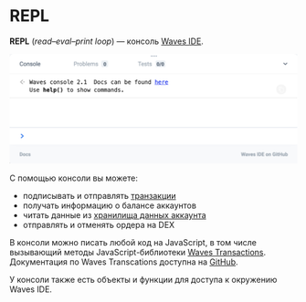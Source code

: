 # REPL

**REPL** (_read–eval–print loop_) — консоль [Waves IDE](/developer-tools/waves-ide.md).

<img src="img/repl/repl.png" width="700px" />

С помощью консоли вы можете:

* подписывать и отправлять [транзакции](/blockchain/transaction.md)
* получать информацию о балансе аккаунтов
* читать данные из [хранилища данных аккаунта](/blockchain/account-data-storage.md)
* отправлять и отменять ордера на DEX

В консоли можно писать любой код на JavaScript, в том числе вызывающий методы JavaScript-библиотеки [Waves Transactions](https://github.com/wavesplatform/waves-transactions). Документация по Waves Transcations доступна на [GitHub](https://wavesplatform.github.io/waves-transactions/).

У консоли также есть объекты и функции для доступа к окружению Waves IDE.
